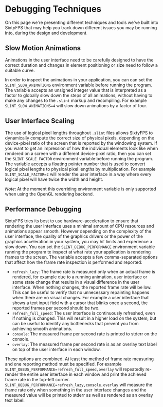 # Debugging Techniques

On this page we're presenting different techniques and tools we've built into SixtyFPS that may help you track down different issues you may be running into, during the design and development.

## Slow Motion Animations

Animations in the user interface need to be carefully designed to have the correct duration and changes in element positioning or size need to follow a suitable curve.

In order to inspect the animations in your application, you can can set the `SLINT_SLOW_ANIMATIONS` environment variable before running the program. The variable accepts an unsigned integer value that is interpreted as a factor to globally slow down the steps of all animations, without having to make any changes to the `.slint` markup and recompiling. For example `SLINT_SLOW_ANIMATIONS=4` will slow down animations by a factor of four.

## User Interface Scaling

The use of logical pixel lengths throughout `.slint` files allows SixtyFPS to dynamically compute the correct size of physical pixels, depending on the device-pixel ratio of the screen that is reported by the windowing system. If you want to get an impression of how the individual elements look like when rendered on a screen with a different device-pixel ratio, then you can set the `SLINT_SCALE_FACTOR` environment variable before running the program. The variable accepts a floating pointer number that is used to convert logical pixel lengths to physical pixel lengths by multiplication. For example `SLINT_SCALE_FACTOR=2` will render the user interface in a way where every logical pixel will have twice the width and height.

*Note*: At the moment this overriding environment variable is only supported when using the OpenGL rendering backend.

## Performance Debugging

SixtyFPS tries its best to use hardware-acceleration to ensure that rendering the user interface uses a minimal amount of CPU resources and animations appear smooth. However depending on the complexity of the user interface, the quality of the graphics drivers or the power of the graphics acceleration in your system, you may hit limits and experience a slow down. You can set the `SLINT_DEBUG_PERFORMANCE` environment variable running the program to inspect at what rate your application is rendering frames to the screen. The variable accepts a few comma-separated options that affect how the frame rate inspection is performed and reported:

   * `refresh_lazy`: The frame rate is measured only when an actual frame is rendered, for example due to a running animation, user interface or some state change that results in a visual difference in the user interface. When nothing changes, the reported frame rate will be low. This can be useful to verify that no unnecessary repainting happens when there are no visual changes. For example a user interface that shows a text input field with a cursor that blinks once a second, the reported frames per second should be two.
   * `refresh_full_speed`: The user interface is continuously refreshed, even if nothing is changed. This will result in a higher load on the system, but can be useful to identify any bottlenecks that prevent you from achieving smooth animations.
   * `console`: The measured frame per second rate is printed to stderr on the console.
   * `overlay`: The measured frame per second rate is as an overlay text label on top of the user interface in each window.

These options are combined. At least the method of frame rate measuring and one reporting method must be specified. For example `SLINT_DEBUG_PERFORMANCE=refresh_full_speed,overlay` will repeatedly re-render the entire user interface in each window and print the achieved frame rate in the top-left corner. `SLINT_DEBUG_PERFORMANCE=refresh_lazy,console,overlay` will measure the frame rate only when something in the user interface changes and the measured value will be printed to stderr as well as rendered as an overlay text label.
